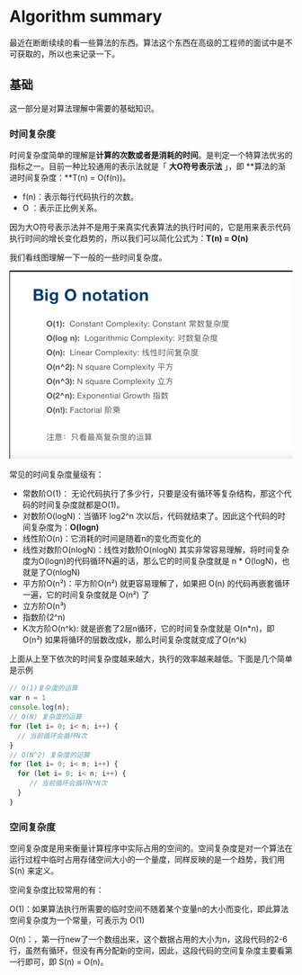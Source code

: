 # Algorithm summary


最近在断断续续的看一些算法的东西。算法这个东西在高级的工程师的面试中是不可获取的，所以也来记录一下。

## 基础

这一部分是对算法理解中需要的基础知识。

### 时间复杂度

时间复杂度简单的理解是**计算的次数或者是消耗的时间**。是判定一个特算法优劣的指标之一。目前一种比较通用的表示法就是「 **大O符号表示法** 」，即 **算法的渐进时间复杂度：**T(n) = O(f(n))。

- f(n)：表示每行代码执行的次数。 
- O ：表示正比例关系。

因为大O符号表示法并不是用于来真实代表算法的执行时间的，它是用来表示代码执行时间的增长变化趋势的，所以我们可以简化公式为：**T(n) = O(n)**

我们看线图理解一下一般的一些时间复杂度。

![时间复杂度](./images/on.png '时间复杂度')

常见的时间复杂度量级有：

- 常数阶O(1)： 无论代码执行了多少行，只要是没有循环等复杂结构，那这个代码的时间复杂度就都是O(1)。
- 对数阶O(logN)：当循环 log2^n 次以后，代码就结束了。因此这个代码的时间复杂度为：**O(logn)**
- 线性阶O(n)：它消耗的时间是随着n的变化而变化的
- 线性对数阶O(nlogN)：线性对数阶O(nlogN) 其实非常容易理解，将时间复杂度为O(logn)的代码循环N遍的话，那么它的时间复杂度就是 n * O(logN)，也就是了O(nlogN)
- 平方阶O(n²)：平方阶O(n²) 就更容易理解了，如果把 O(n) 的代码再嵌套循环一遍，它的时间复杂度就是 O(n²) 了
- 立方阶O(n³)
- 指数阶(2^n)
- K次方阶O(n^k):  就是嵌套了2层n循环，它的时间复杂度就是 O(n*n)，即 O(n²)
  如果将循环的层数改成k，那么时间复杂度就变成了O(n^k)

上面从上至下依次的时间复杂度越来越大，执行的效率越来越低。下面是几个简单是示例

```js
// O(1)复杂度的运算
var n = 1 
console.log(n);
// O(N) 复杂度的运算 
for (let i= 0; i< n; i++) {
  // 当前循环会循环N次
}
// O(N^2) 复杂度的运算
for (let i= 0; i< n; i++) {
  for (let i= 0; i< n; i++) {
     // 当前循环会循环N*N次
  }
}
```

### 空间复杂度

空间复杂度是用来衡量计算程序中实际占用的空间的。空间复杂度是对一个算法在运行过程中临时占用存储空间大小的一个量度，同样反映的是一个趋势，我们用 S(n) 来定义。

空间复杂度比较常用的有：

O(1)：如果算法执行所需要的临时空间不随着某个变量n的大小而变化，即此算法空间复杂度为一个常量，可表示为 O(1)

O(n)：，第一行new了一个数组出来，这个数据占用的大小为n，这段代码的2-6行，虽然有循环，但没有再分配新的空间，因此，这段代码的空间复杂度主要看第一行即可，即 S(n) = O(n)。

